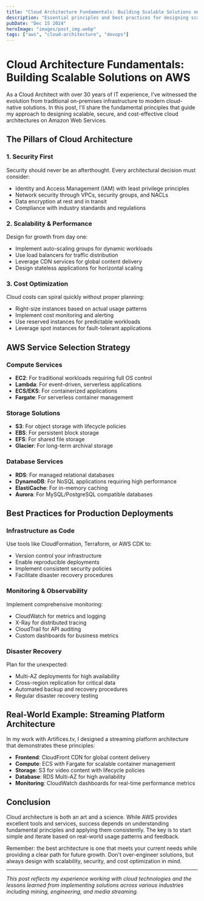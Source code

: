 ```yaml
---
title: "Cloud Architecture Fundamentals: Building Scalable Solutions on AWS"
description: "Essential principles and best practices for designing scalable, secure, and cost-effective cloud architectures on Amazon Web Services."
pubDate: "Dec 15 2024"
heroImage: "images/post_img.webp"
tags: ["aws", "cloud-architecture", "devops"]
---
```


# Cloud Architecture Fundamentals: Building Scalable Solutions on AWS

As a Cloud Architect with over 30 years of IT experience, I've witnessed the evolution from traditional on-premises infrastructure to modern cloud-native solutions. In this post, I'll share the fundamental principles that guide my approach to designing scalable, secure, and cost-effective cloud architectures on Amazon Web Services.

## The Pillars of Cloud Architecture

### 1. **Security First**
Security should never be an afterthought. Every architectural decision must consider:
- Identity and Access Management (IAM) with least privilege principles
- Network security through VPCs, security groups, and NACLs
- Data encryption at rest and in transit
- Compliance with industry standards and regulations

### 2. **Scalability & Performance**
Design for growth from day one:
- Implement auto-scaling groups for dynamic workloads
- Use load balancers for traffic distribution
- Leverage CDN services for global content delivery
- Design stateless applications for horizontal scaling

### 3. **Cost Optimization**
Cloud costs can spiral quickly without proper planning:
- Right-size instances based on actual usage patterns
- Implement cost monitoring and alerting
- Use reserved instances for predictable workloads
- Leverage spot instances for fault-tolerant applications

## AWS Service Selection Strategy

### Compute Services
- **EC2**: For traditional workloads requiring full OS control
- **Lambda**: For event-driven, serverless applications
- **ECS/EKS**: For containerized applications
- **Fargate**: For serverless container management

### Storage Solutions
- **S3**: For object storage with lifecycle policies
- **EBS**: For persistent block storage
- **EFS**: For shared file storage
- **Glacier**: For long-term archival storage

### Database Services
- **RDS**: For managed relational databases
- **DynamoDB**: For NoSQL applications requiring high performance
- **ElastiCache**: For in-memory caching
- **Aurora**: For MySQL/PostgreSQL compatible databases

## Best Practices for Production Deployments

### Infrastructure as Code
Use tools like CloudFormation, Terraform, or AWS CDK to:
- Version control your infrastructure
- Enable reproducible deployments
- Implement consistent security policies
- Facilitate disaster recovery procedures

### Monitoring & Observability
Implement comprehensive monitoring:
- CloudWatch for metrics and logging
- X-Ray for distributed tracing
- CloudTrail for API auditing
- Custom dashboards for business metrics

### Disaster Recovery
Plan for the unexpected:
- Multi-AZ deployments for high availability
- Cross-region replication for critical data
- Automated backup and recovery procedures
- Regular disaster recovery testing

## Real-World Example: Streaming Platform Architecture

In my work with Artifices.tv, I designed a streaming platform architecture that demonstrates these principles:

- **Frontend**: CloudFront CDN for global content delivery
- **Compute**: ECS with Fargate for scalable container management
- **Storage**: S3 for video content with lifecycle policies
- **Database**: RDS Multi-AZ for high availability
- **Monitoring**: CloudWatch dashboards for real-time performance metrics

## Conclusion

Cloud architecture is both an art and a science. While AWS provides excellent tools and services, success depends on understanding fundamental principles and applying them consistently. The key is to start simple and iterate based on real-world usage patterns and feedback.

Remember: the best architecture is one that meets your current needs while providing a clear path for future growth. Don't over-engineer solutions, but always design with scalability, security, and cost optimization in mind.

---

*This post reflects my experience working with cloud technologies and the lessons learned from implementing solutions across various industries including mining, engineering, and media streaming.*
